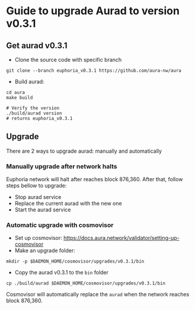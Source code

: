 # Guide to upgrade Aurad to version v0.3.1

## Get aurad v0.3.1

- Clone the source code with specific branch

```
git clone --branch euphoria_v0.3.1 https://github.com/aura-nw/aura
```

- Build aurad:
```
cd aura
make build

# Verify the version
./build/aurad version
# returns euphoria_v0.3.1
```
## Upgrade

There are 2 ways to upgrade aurad: manually and automatically

### Manually upgrade after network halts

Euphoria network will halt after reaches block 876,360. After that, follow steps bellow to upgrade:
- Stop aurad service
- Replace the current aurad with the new one
- Start the aurad service

### Automatic upgrade with cosmovisor
- Set up cosmovisor: https://docs.aura.network/validator/setting-up-cosmovisor
- Make an upgrade folder:
```
mkdir -p $DAEMON_HOME/cosmovisor/upgrades/v0.3.1/bin
```
- Copy the aurad v0.3.1 to the `bin` folder
```
cp ./build/aurad $DAEMON_HOME/cosmovisor/upgrades/v0.3.1/bin
```

Cosmovisor will automatically replace the `aurad` when the network reaches block 876,360.
